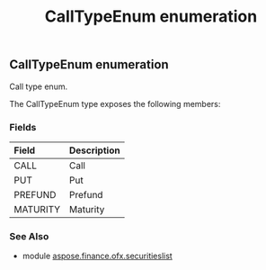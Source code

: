 ﻿---
title: CallTypeEnum enumeration
second_title: Aspose.Finance for Python via .NET API References
description: 
type: docs
weight: 160
url: /python-net/aspose.finance.ofx.securitieslist/calltypeenum/
is_root: false
---

## CallTypeEnum enumeration

Call type enum.



The CallTypeEnum type exposes the following members:

### Fields
| Field | Description |
| :- | :- |
| CALL | Call |
| PUT | Put |
| PREFUND | Prefund |
| MATURITY | Maturity |


### See Also

* module [aspose.finance.ofx.securitieslist](../)
